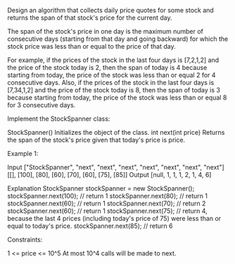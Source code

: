 
Design an algorithm that collects daily price quotes for some stock and
returns the span of that stock's price for the current day.

The span of the stock's price in one day is the maximum number of consecutive
days (starting from that day and going backward) for which the stock price
was less than or equal to the price of that day.


For example, if the prices of the stock in the last four days is [7,2,1,2]
and the price of the stock today is 2, then the span of today is 4 because
starting from today, the price of the stock was less than or equal 2 for 4
consecutive days.
Also, if the prices of the stock in the last four days is [7,34,1,2] and the
price of the stock today is 8, then the span of today is 3 because starting
from today, the price of the stock was less than or equal 8 for 3 consecutive
days.


Implement the StockSpanner class:


StockSpanner() Initializes the object of the class.
int next(int price) Returns the span of the stock's price given that today's
price is price.



Example 1:


Input
["StockSpanner", "next", "next", "next", "next", "next", "next", "next"]
[[], [100], [80], [60], [70], [60], [75], [85]]
Output
[null, 1, 1, 1, 2, 1, 4, 6]

Explanation
StockSpanner stockSpanner = new StockSpanner();
stockSpanner.next(100); // return 1
stockSpanner.next(80);  // return 1
stockSpanner.next(60);  // return 1
stockSpanner.next(70);  // return 2
stockSpanner.next(60);  // return 1
stockSpanner.next(75);  // return 4, because the last 4 prices (including
today's price of 75) were less than or equal to today's price.
stockSpanner.next(85);  // return 6



Constraints:


1 <= price <= 10^5
At most 10^4 calls will be made to next.




